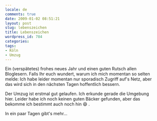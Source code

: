```yaml
---
locale: de
comments: true
date: 2009-01-02 08:51:21
layout: post
slug: lebenszeichen
title: Lebenszeichen
wordpress_id: 784
categories:
tags:
- Köln
- Umzug
---
```


Ein (verspätetes) frohes neues Jahr und einen guten Rutsch allen Bloglesern.
Falls Ihr euch wundert, warum ich mich momentan so selten melde: Ich habe
leider momentan nur sporadisch Zugriff auf's Netz, aber das wird sich in den
nächsten Tagen hoffentlich bessern.

Der Umzug ist erstmal gut gelaufen. Ich erkunde gerade die Umgebung hier.
Leider habe ich noch keinen guten Bäcker gefunden, aber das bekomme ich
bestimmt auch noch hin :smile: .

In ein paar Tagen gibt's mehr...
